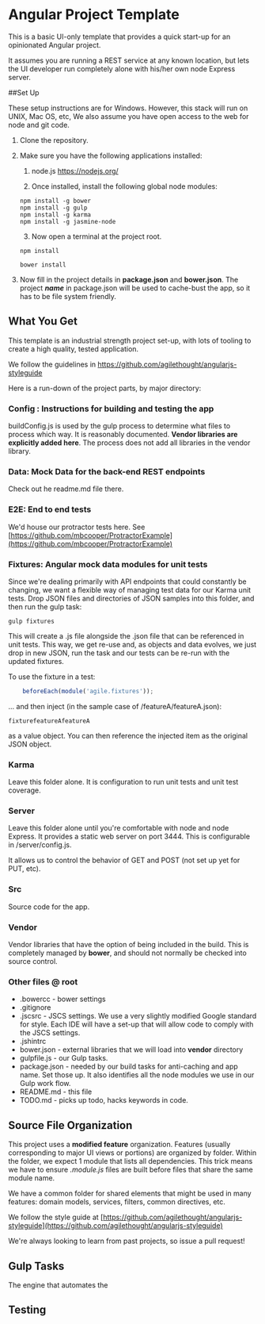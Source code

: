 # Angular Project Template 

This is a basic UI-only template that provides a quick start-up for an opinionated Angular project.

It assumes you are running a REST service at any known location, but lets the UI developer run completely alone with his/her own node Express server.

##Set Up

These setup instructions are for Windows.  However, this stack will run on UNIX, Mac OS, etc,
We also assume you have open access to the web for node and git code.

1. Clone the repository.
2. Make sure you have the following applications installed:
	1. node.js  https://nodejs.org/
	
	2. Once installed, install the following global node modules:
	``` 
	npm install -g bower
	npm install -g gulp
	npm install -g karma
	npm install -g jasmine-node
	```	
	3. Now open a terminal at the project root.
	```
	npm install

	bower install
	```
			
3. Now fill in the project details in **package.json** and **bower.json**.  The project ***name*** in package.json will be used to cache-bust the app, so it has to be file system friendly.


## What You Get
This template is an industrial strength project set-up, with lots of tooling to create a high quality, tested application.

We follow the guidelines in https://github.com/agilethought/angularjs-styleguide

Here is a run-down of the project parts, by major directory:

### Config : Instructions for building and testing the app
buildConfig.js is used by the gulp process to determine what files to process which way.
It is reasonably documented.  **Vendor libraries are explicitly added here**.  The process does not add all libraries in the vendor library.

### Data: Mock Data for the back-end REST endpoints

Check out he readme.md file there.

### E2E: End to end tests

We'd house our protractor tests here.  See [https://github.com/mbcooper/ProtractorExample](https://github.com/mbcooper/ProtractorExample)

### Fixtures: Angular mock data modules for unit tests

Since we're dealing primarily with API endpoints that could constantly be changing, we want a flexible way of managing test data for our Karma unit tests.  Drop JSON files and directories of JSON samples into this folder, and then run the gulp task:
```
gulp fixtures
```
This will create a .js file alongside the .json file that can be referenced in unit tests.  This way, we get re-use and, as objects and data evolves, we just drop in new JSON, run the task and our tests can be re-run with the updated fixtures.

To use the fixture in a test:
```javascript
	beforeEach(module('agile.fixtures'));
```
 ... and then inject (in the sample case of /featureA/featureA.json): 
```
fixturefeatureAfeatureA
```
as a value object.  You can then reference the injected item as the original JSON object. 

### Karma
Leave this folder alone.  It is configuration to run unit tests and unit test coverage.

### Server
Leave this folder alone until you're comfortable with node and node Express.
It provides a static web server on port 3444.   This is configurable in /server/config.js.

It allows us to control the behavior of GET and POST (not set up yet for PUT, etc).


### Src
Source code for the app.

### Vendor
Vendor libraries that have the option of being included in the build.
This is completely managed by **bower**, and should not normally be checked into source control.

### Other files @ root
	
- .bowercc - bower settings
- .gitignore
- .jscsrc - JSCS settings.  We use a very slightly modified Google standard for style.  Each IDE will have a set-up that will allow code to comply with the JSCS settings.
- .jshintrc
- bower.json - external libraries that we will load into **vendor** directory
- gulpfile.js - our Gulp tasks.
- package.json - needed by our build tasks for anti-caching and app name.  Set those up.   It also identifies all the node modules we use in our Gulp work flow.
- README.md - this file
- TODO.md - picks up todo, hacks keywords in code.

## Source File Organization
This project uses a **modified feature** organization.  Features (usually corresponding to major UI views or portions) are organized by folder.  Within the folder, we expect 1 module that lists all dependencies.  This trick means we have to ensure *.module.js* files are built before files that share the same module name.

We have a common folder for shared elements that might be used in many features: domain models, services, filters, common directives, etc.

We follow the style guide at [https://github.com/agilethought/angularjs-styleguide](https://github.com/agilethought/angularjs-styleguide)

We're always looking to learn from past projects, so issue a pull request!


## Gulp Tasks
The engine that automates the 

## Testing
